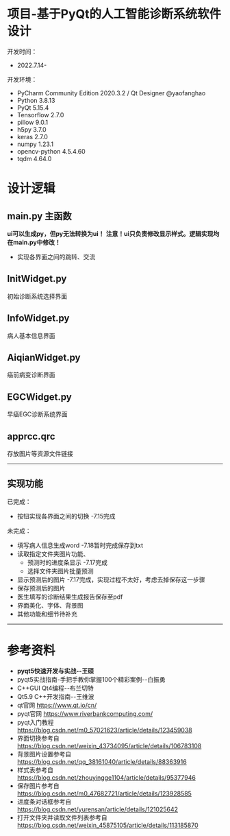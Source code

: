 # 项目-基于PyQt的人工智能诊断系统软件设计

开发时间：
* 2022.7.14-

开发环境：
* PyCharm Community Edition 2020.3.2 / Qt Designer @yaofanghao
* Python 3.8.13
* PyQt 5.15.4
* Tensorflow 2.7.0
* pillow 9.0.1
* h5py 3.7.0
* keras 2.7.0
* numpy 1.23.1
* opencv-python 4.5.4.60
* tqdm 4.64.0

# 设计逻辑
## main.py 主函数
**ui可以生成py，但py无法转换为ui！**
**注意！ui只负责修改显示样式。逻辑实现均在main.py中修改！**
* 实现各界面之间的跳转、交流

## InitWidget.py 
初始诊断系统选择界面

## InfoWidget.py
病人基本信息界面

## AiqianWidget.py 
癌前病变诊断界面

## EGCWidget.py
早癌EGC诊断系统界面

## apprcc.qrc
存放图片等资源文件链接

------
## 实现功能
已完成：
* 按钮实现各界面之间的切换 -7.15完成

未完成：
* 填写病人信息生成word -7.18暂时完成保存到txt
* 读取指定文件夹图片功能、
    * 预测时的进度条显示 -7.17完成
    * 选择文件夹图片批量预测
* 显示预测后的图片 -7.17完成，实现过程不太好，考虑去掉保存这一步骤
* 保存预测后的图片
* 医生填写的诊断结果生成报告保存至pdf
* 界面美化、字体、背景图 
* 其他功能和细节待补充
  
------
# 参考资料
* **pyqt5快速开发与实战--王硕**
* pyqt5实战指南-手把手教你掌握100个精彩案例--白振勇
* C++GUI Qt4编程--布兰切特
* Qt5.9 C++开发指南--王维波
* qt官网 https://www.qt.io/cn/
* pyqt官网 https://www.riverbankcomputing.com/
* pyqt入门教程 https://blog.csdn.net/m0_57021623/article/details/123459038
* 界面切换参考自 https://blog.csdn.net/weixin_43734095/article/details/106783108
* 背景图片设置参考自 https://blog.csdn.net/qq_38161040/article/details/88363916
* 样式表参考自 https://blog.csdn.net/zhouyingge1104/article/details/95377946
* 保存图片参考自 https://blog.csdn.net/m0_47682721/article/details/123928585
* 进度条对话框参考自 https://blog.csdn.net/yurensan/article/details/121025642
* 打开文件夹并读取文件列表参考自 https://blog.csdn.net/weixin_45875105/article/details/113185870
